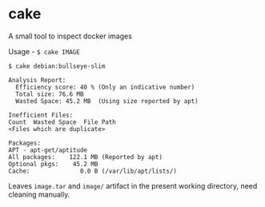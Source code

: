 # cake
A small tool to inspect docker images

Usage -
`$ cake IMAGE`

```shell
$ cake debian:bullseye-slim

Analysis Report:
  Efficiency score: 40 % (Only an indicative number)
  Total size: 76.6 MB
  Wasted Space: 45.2 MB  (Using size reported by apt)

Inefficient Files:
Count  Wasted Space  File Path
<Files which are duplicate>

Packages:
APT - apt-get/aptitude
All packages:    122.1 MB (Reported by apt)
Optional pkgs:    45.2 MB
Cache:              0.0 B (/var/lib/apt/lists/)
```

Leaves `image.tar` and `image/` artifact in the present working directory, need cleaning manually.
